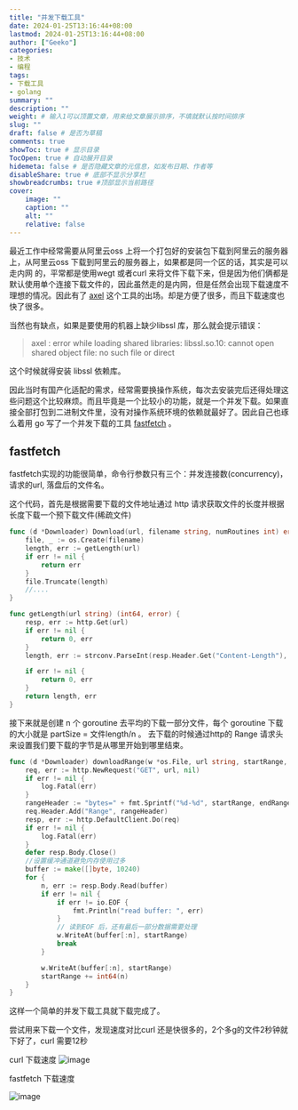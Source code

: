 ```yaml
---
title: "并发下载工具"
date: 2024-01-25T13:16:44+08:00
lastmod: 2024-01-25T13:16:44+08:00
author: ["Geeko"]
categories:
- 技术
- 编程
tags:
- 下载工具
- golang
summary: ""
description: ""
weight: # 输入1可以顶置文章，用来给文章展示排序，不填就默认按时间排序
slug: ""
draft: false # 是否为草稿
comments: true
showToc: true # 显示目录
TocOpen: true # 自动展开目录
hidemeta: false # 是否隐藏文章的元信息，如发布日期、作者等
disableShare: true # 底部不显示分享栏
showbreadcrumbs: true #顶部显示当前路径
cover:
    image: ""
    caption: ""
    alt: ""
    relative: false
---
```


最近工作中经常需要从阿里云oss 上将一个打包好的安装包下载到阿里云的服务器上，从阿里云oss 下载到阿里云的服务器上，如果都是同一个区的话，其实是可以走内网 的，平常都是使用wegt 或者curl 来将文件下载下来，但是因为他们俩都是默认使用单个连接下载文件的，因此虽然走的是内网，但是任然会出现下载速度不理想的情况。因此有了 [axel](https://github.com/axel-download-accelerator/axel) 这个工具的出场。却是方便了很多，而且下载速度也快了很多。

当然也有缺点，如果是要使用的机器上缺少libssl 库，那么就会提示错误：

> axel : error while loading shared libraries: libssl.so.10: cannot open shared object file: no such file or direct

这个时候就得安装 libssl 依赖库。

因此当时有国产化适配的需求，经常需要换操作系统，每次去安装完后还得处理这些问题这个比较麻烦。而且毕竟是一个比较小的功能，就是一个并发下载。如果直接全部打包到二进制文件里，没有对操作系统环境的依赖就最好了。因此自己也琢么着用 go 写了一个并发下载的工具 [fastfetch](https://github.com/zhqqqy/fastfetch) 。

## fastfetch

fastfetch实现的功能很简单，命令行参数只有三个：并发连接数(concurrency)，请求的url, 落盘后的文件名。

这个代码，首先是根据需要下载的文件地址通过 http 请求获取文件的长度并根据长度下载一个预下载文件(稀疏文件)

```go
func (d *Downloader) Download(url, filename string, numRoutines int) error {
	file, _ := os.Create(filename)
	length, err := getLength(url)
	if err != nil {
		return err
	}
	file.Truncate(length)
    //....
}

func getLength(url string) (int64, error) {
	resp, err := http.Get(url)
	if err != nil {
		return 0, err
	}
	length, err := strconv.ParseInt(resp.Header.Get("Content-Length"), 10, 64)

	if err != nil {
		return 0, err
	}
	return length, err
}
```

接下来就是创建 n 个 goroutine 去平均的下载一部分文件，每个 goroutine 下载的大小就是 partSize = 文件length/n 。 去下载的时候通过http的 Range 请求头来设置我们要下载的字节是从哪里开始到哪里结束。

```go
func (d *Downloader) downloadRange(w *os.File, url string, startRange, endRange int64) {
	req, err := http.NewRequest("GET", url, nil)
	if err != nil {
		log.Fatal(err)
	}
	rangeHeader := "bytes=" + fmt.Sprintf("%d-%d", startRange, endRange-1)
	req.Header.Add("Range", rangeHeader)
	resp, err := http.DefaultClient.Do(req)
	if err != nil {
		log.Fatal(err)
	}
	defer resp.Body.Close()
	//设置缓冲通道避免内存使用过多
	buffer := make([]byte, 10240)
	for {
		n, err := resp.Body.Read(buffer)
		if err != nil {
			if err != io.EOF {
				fmt.Println("read buffer: ", err)
			}
            // 读到EOF 后，还有最后一部分数据需要处理
			w.WriteAt(buffer[:n], startRange)
			break
		}

		w.WriteAt(buffer[:n], startRange)
		startRange += int64(n)
	}
}
```

这样一个简单的并发下载工具就下载完成了。

尝试用来下载一个文件，发现速度对比curl 还是快很多的，2个多g的文件2秒钟就下好了，curl 需要12秒

curl 下载速度
![image](/tool/downloader/curl.png)

fastfetch 下载速度

![image](/tool/downloader/fastdownload.png)

